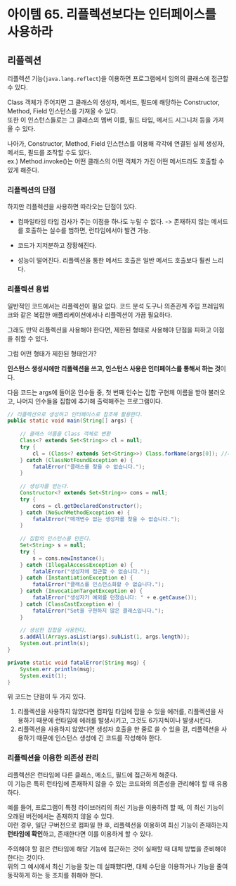 # 아이템 65. 리플렉션보다는 인터페이스를 사용하라

## 리플렉션 

리플렉션 기능(`java.lang.reflect`)을 이용하면 프로그램에서 임의의 클래스에 접근할 수 있다.

Class 객체가 주어지면 그 클래스의 생성자, 메서드, 필드에 해당하는 Constructor, Method, Field 인스턴스를 가져올 수 있다. <br>
또한 이 인스턴스들로는 그 클래스의 멤버 이름, 필드 타입, 메서드 시그니처 등을 가져올 수 있다.

나아가, Constructor, Method, Field 인스턴스를 이용해 각각에 연결된 실제 생성자, 메서드, 필드를 조작할 수도 있다.<br>
ex.) Method.invoke()는 어떤 클래스의 어떤 객체가 가진 어떤 메서드라도 호출할 수 있게 해준다.

### 리플렉션의 단점

하지만 리플렉션을 사용하면 따라오는 단점이 있다.

* 컴파일타임 타입 검사가 주는 이점을 하나도 누릴 수 없다. -> 존재하지 않는 메서드를 호출하는 실수를 범하면, 런타임에서야 발견 가능.

* 코드가 지저분하고 장황해진다.

* 성능이 떨어진다. 리플렉션을 통한 메서드 호출은 일반 메서드 호출보다 훨씬 느리다.

### 리플렉션 용법

일반적인 코드에서는 리플렉션이 필요 없다. 코드 분석 도구나 의존관계 주입 프레임워크와 같은 복잡한 애플리케이션에서나 리플렉션이 가끔 필요하다.

그래도 만약 리플렉션을 사용해야 한다면, 제한된 형태로 사용해야 단점을 피하고 이점을 취할 수 있다.

그럼 어떤 형태가 제한된 형태인가?

**인스턴스 생성시에만 리플렉션을 쓰고, 인스턴스 사용은 인터페이스를 통해서 하는 것**이다.

다음 코드는 args에 들어온 인수들 중, 첫 번째 인수는 집합 구현체 이름을 받아 불러오고, 나머지 인수들을 집합에 추가해 출력해주는 프로그램이다.

```JAVA
// 리플렉션으로 생성하고 인터페이스로 참조해 활용한다.
public static void main(String[] args) {
    
    // 클래스 이름을 Class 객체로 변환
    Class<? extends Set<String>> cl = null;
    try {
        cl = (Class<? extends Set<String>>) Class.forName(args[0]); //비검사 형변환
    } catch (ClassNotFoundException e) {
        fatalError("클래스를 찾을 수 없습니다.");
    }
    
    // 생성자를 얻는다.
    Constructor<? extends Set<String>> cons = null;
    try {
        cons = cl.getDeclaredConstructor();
    } catch (NoSuchMethodException e) {
        fatalError("매개변수 없는 생성자를 찾을 수 없습니다.");
    }
     
    // 집합의 인스턴스를 만든다.
    Set<String> s = null;
    try {
        s = cons.newInstance();
    } catch (IllegalAccessException e) {
        fatalError("생성자에 접근할 수 없습니다.");
    } catch (InstantiationException e) {
        fatalError("클래스를 인스턴스화할 수 없습니다.");
    } catch (InvocationTargetException e) {
        fatalError("생성자가 예외를 던졌습니다: " + e.getCause());
    } catch (ClassCastException e) {
        fatalError("Set을 구현하지 않은 클래스입니다.");
    }
    
    // 생성한 집합을 사용한다.
    s.addAll(Arrays.asList(args).subList(1, args.length));
    System.out.println(s);
}

private static void fatalError(String msg) {
    System.err.println(msg);
    System.exit(1);
}
```

위 코드는 단점이 두 가지 있다.

1. 리플렉션을 사용하지 않았다면 컴파일 타임에 잡을 수 있을 에러를, 리플렉션을 사용하기 때문에 런타임에 에러를 발생시키고, 그것도 6가지씩이나 발생시킨다.
2. 리플렉션을 사용하지 않았다면 생성자 호출을 한 줄로 쓸 수 있을 걸, 리플렉션을 사용하기 때문에 인스턴스 생성에 긴 코드를 작성해야 한다.

### 리플렉션을 이용한 의존성 관리

리플렉션은 런타임에 다른 클래스, 메소드, 필드에 접근하게 해준다.<br>
이 기능은 특히 런타임에 존재하지 않을 수 있는 코드와의 의존성을 관리해야 할 때 유용하다.

예를 들어, 프로그램이 특정 라이브러리의 최신 기능을 이용하려 할 때, 이 최신 기능이 오래된 버전에서는 존재하지 않을 수 있다.<br>
이런 경우, 일단 구버전으로 컴파일 한 후, 리플렉션을 이용하여 최신 기능이 존재하는지 **런타임에 확인**하고, 존재한다면 이를 이용하게 할 수 있다.

주의해야 할 점은 런타임에 해당 기능에 접근하는 것이 실패할 때 대체 방법을 준비해야 한다는 것이다.<br>
위의 그 예시에서 최신 기능을 찾는 데 실패했다면, 대체 수단을 이용하거나 기능을 줄여 동작하게 하는 등 조치를 취해야 한다.